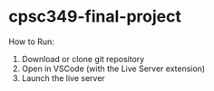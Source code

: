# cpsc349-final-project
How to Run:
 1. Download or clone git repository
 2. Open in VSCode (with the Live Server extension)
 3. Launch the live server
